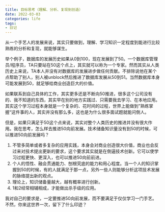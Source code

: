 ```yaml
---
title: 目标思考（理解、分析、复现到创造）
date: 2022-03-03
categories: life
tags:
- 日记
---
```


从一个手艺人的发展来说，其实只要做到，理解、学习知识一定程度到能进行比较熟练的分析和复现，就能够谋生。

举个例子，数据库的发展历史如果从0到100，现在发展到了50。一个数据库管理员/程序员，TA只要站在50这个点上，其实就可以称为一个专家。然而其实从人类历史上来说，TA本人并没有对数据库的发展进步做任何贡献。不排除说他在某个点帮助了别人，别人被unblock然后推进了数据库发展从50到51。当然数据库本身可能发展到50，就足够给商业创造巨大的价值。

如果联系到自己具体的工作，其实更多还是不断向50推进，很多这个公司没有的、我不知道的东西，其实早在别的地方实践过、只需要我去学习、在本地应用。其实这个学习过程本身就是一个复杂的、花时间的过程，世界上能做到”熟练掌握“这件事的人，其实并没有那么多，这也是为什么很多面试题就能问倒人。

但是，如果只满足于50这个点来说，其实对整个人类历史的推进并没有很大作用。我在思考，怎么样去推进50向前发展。技术储备知识量没有到50的时候，可以推进50向前发展吗？

1. 不管多简单或者多复杂的应用实践，本身会对商业创造很大价值，商业也会反过来对技术提出更新的要求，这个要求其实就是在倒逼技术创新。它可以使学习过程更快、更深入，也可以推进50向前前进。
2. 个人的悟性、融会贯通能力、刨根究底的能力和用心程度。当一个人的知识掌握到50的时候，有的人就满足于那一点，另外一些人则能够分析这项技术发展的脉络提出新的观点。
3. 理论上，知识储备量越大，越有概率进行创新。
4. 1和2经常相辅相成，才能做出杀手级的应用。

我对自己的要求是，一定要推进50向前发展，而不要满足于仅仅学习一门手艺。不然，你来这世界一次，留下了什么印迹？

